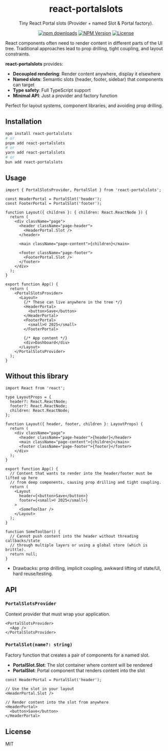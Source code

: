 <p align="center">
  <h1 align="center">react-portalslots</h1>
</p>
<p align="center">
Tiny React Portal slots (Provider + named Slot & Portal factory).
</p>
<div align="center">

[![npm downloads](https://img.shields.io/npm/dm/react-portalslots.svg?style=flat-round)](https://www.npmjs.com/package/react-portalslots)
[![NPM Version](https://badgen.net/npm/v/react-portalslots)](https://www.npmjs.com/package/react-portalslots)
[![License](https://img.shields.io/npm/l/react-portalslots?style=flat)](https://github.com/beautyfree/react-portalslots/blob/main/LICENSE)

</div>

React components often need to render content in different parts of the UI tree. Traditional approaches lead to prop drilling, tight coupling, and layout constraints.

**react-portalslots** provides:
- **Decoupled rendering**: Render content anywhere, display it elsewhere
- **Named slots**: Semantic slots (header, footer, sidebar) that components can target
- **Type safety**: Full TypeScript support
- **Minimal API**: Just a provider and factory function

Perfect for layout systems, component libraries, and avoiding prop drilling.

## Installation

```bash
npm install react-portalslots
# or
pnpm add react-portalslots
# or
yarn add react-portalslots
# or
bun add react-portalslots
```

## Usage

```tsx
import { PortalSlotsProvider, PortalSlot } from 'react-portalslots';

const HeaderPortal = PortalSlot('header');
const FooterPortal = PortalSlot('footer');

function Layout({ children }: { children: React.ReactNode }) {
  return (
    <div className="page">
      <header className="page-header">
        <HeaderPortal.Slot />
      </header>

      <main className="page-content">{children}</main>

      <footer className="page-footer">
        <FooterPortal.Slot />
      </footer>
    </div>
  );
}

export function App() {
  return (
    <PortalSlotsProvider>
      <Layout>
        {/* These can live anywhere in the tree */}
        <HeaderPortal>
          <button>Save</button>
        </HeaderPortal>
        <FooterPortal>
          <small>© 2025</small>
        </FooterPortal>

        {/* App content */}
        <div>Dashboard</div>
      </Layout>
    </PortalSlotsProvider>
  );
}
```

## Without this library

```tsx
import React from 'react';

type LayoutProps = {
  header?: React.ReactNode;
  footer?: React.ReactNode;
  children: React.ReactNode;
};

function Layout({ header, footer, children }: LayoutProps) {
  return (
    <div className="page">
      <header className="page-header">{header}</header>
      <main className="page-content">{children}</main>
      <footer className="page-footer">{footer}</footer>
    </div>
  );
}

export function App() {
  // Content that wants to render into the header/footer must be lifted up here
  // from deep components, causing prop drilling and tight coupling.
  return (
    <Layout
      header={<button>Save</button>}
      footer={<small>© 2025</small>}
    >
      <SomeToolbar />
    </Layout>
  );
}

function SomeToolbar() {
  // Cannot push content into the header without threading callbacks/state
  // through multiple layers or using a global store (which is brittle).
  return null;
}
```

- Drawbacks: prop drilling, implicit coupling, awkward lifting of state/UI, hard reuse/testing.

## API

### `PortalSlotsProvider`

Context provider that must wrap your application.

```tsx
<PortalSlotsProvider>
  <App />
</PortalSlotsProvider>
```

### `PortalSlot(name?: string)`

Factory function that creates a pair of components for a named slot.

- **PortalSlot.Slot**: The slot container where content will be rendered
- **PortalSlot**: Portal component that renders content into the slot

```tsx
const HeaderPortal = PortalSlot('header');

// Use the slot in your layout
<HeaderPortal.Slot />

// Render content into the slot from anywhere
<HeaderPortal>
  <button>Save</button>
</HeaderPortal>
```

## License

MIT
